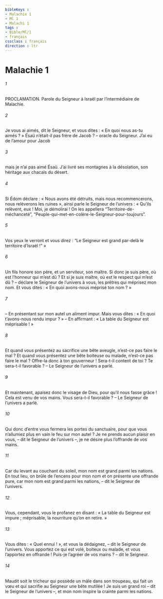 ```yaml
---
bibleKeys : 
- Malachie 1
- Ml 1
- Malachi 1
tags : 
- Bible/Ml/1
- français
cssclass : français
direction : ltr
---
```


# Malachie 1

###### 1
PROCLAMATION. Parole du Seigneur à Israël par l’intermédiaire de Malachie.
###### 2
Je vous ai aimés, dit le Seigneur,
et vous dites : « En quoi nous as-tu aimés ? »
Ésaü n’était-il pas frère de Jacob ?
– oracle du Seigneur.
J’ai eu de l’amour pour Jacob
###### 3
mais je n’ai pas aimé Ésaü.
J’ai livré ses montagnes à la désolation,
son héritage aux chacals du désert.
###### 4
Si Édom déclare : « Nous avons été détruits,
mais nous recommencerons, nous relèverons les ruines »,
ainsi parle le Seigneur de l’univers :
« Qu’ils relèvent, eux ! Moi, je démolirai !
On les appellera “Territoire-de-méchanceté”,
“Peuple-qui-met-en-colère-le-Seigneur-pour-toujours”.
###### 5
Vos yeux le verront et vous direz :
“Le Seigneur est grand par-delà le territoire d’Israël !” »
###### 6
Un fils honore son père,
et un serviteur, son maître.
Si donc je suis père,
où est l’honneur qui m’est dû ?
Et si je suis maître,
où est le respect qui m’est dû ?
– déclare le Seigneur de l’univers
à vous, les prêtres qui méprisez mon nom.
Et vous dites : « En quoi avons-nous méprisé ton nom ? »
###### 7
– En présentant sur mon autel un aliment impur.
Mais vous dites : « En quoi t’avons-nous rendu impur ? »
– En affirmant : « La table du Seigneur est méprisable ! »
###### 8
Et quand vous présentez au sacrifice une bête aveugle,
n’est-ce pas faire le mal ?
Et quand vous présentez une bête boiteuse ou malade,
n’est-ce pas faire le mal ?
Offre-la donc à ton gouverneur !
Sera-t-il content de toi ? Te sera-t-il favorable ?
– Le Seigneur de l’univers a parlé.
###### 9
Et maintenant, apaisez donc le visage de Dieu,
pour qu’il nous fasse grâce !
Cela est venu de vos mains.
Vous sera-t-il favorable ?
– Le Seigneur de l’univers a parlé.
###### 10
Qui donc d’entre vous fermera les portes du sanctuaire,
pour que vous n’allumiez plus en vain le feu sur mon autel ?
Je ne prends aucun plaisir en vous,
– dit le Seigneur de l’univers –,
je ne désire plus l’offrande de vos mains.
###### 11
Car du levant au couchant du soleil,
mon nom est grand parmi les nations.
En tout lieu, on brûle de l’encens pour mon nom
et on présente une offrande pure,
car mon nom est grand parmi les nations,
– dit le Seigneur de l’univers.
###### 12
Vous, cependant, vous le profanez en disant :
« La table du Seigneur est impure ;
méprisable, la nourriture qu’on en retire. »
###### 13
Vous dites : « Quel ennui ! », et vous la dédaignez,
– dit le Seigneur de l’univers.
Vous apportez ce qui est volé, boiteux ou malade,
et vous l’apportez en offrande !
Puis-je l’agréer de vos mains ?
– dit le Seigneur.
###### 14
Maudit soit le tricheur qui possède un mâle dans son troupeau,
qui fait un vœu et qui sacrifie au Seigneur une bête mutilée !
Je suis un grand roi – dit le Seigneur de l’univers –,
et mon nom inspire la crainte parmi les nations.
